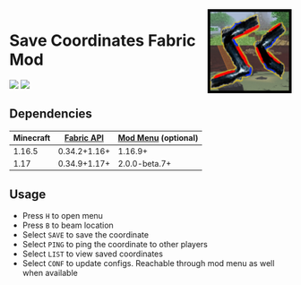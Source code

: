 <img src="src/main/resources/assets/savecoords/icon.png" align="right" width="150px"/>

# Save Coordinates Fabric Mod

<img src = "https://img.shields.io/github/v/release/cool-mist/SaveCoordinates?style=flat-square" />  <a href = "https://www.curseforge.com/minecraft/mc-mods/savecoordinates/files"><img src = "http://cf.way2muchnoise.eu/versions/savecoordinates_latest.svg"/> </a>

## Dependencies

Minecraft|[Fabric API](https://www.curseforge.com/minecraft/mc-mods/fabric-api/files)|[Mod Menu](https://www.curseforge.com/minecraft/mc-mods/modmenu/files) (optional)
--|--|--
1.16.5|0.34.2+1.16+|1.16.9+
1.17|0.34.9+1.17+|2.0.0-beta.7+

## Usage

- Press `H` to open menu
- Press `B` to beam location
- Select `SAVE` to save the coordinate
- Select `PING` to ping the coordinate to other players
- Select `LIST` to view saved coordinates
- Select `CONF` to update configs. Reachable through mod menu as well when available
